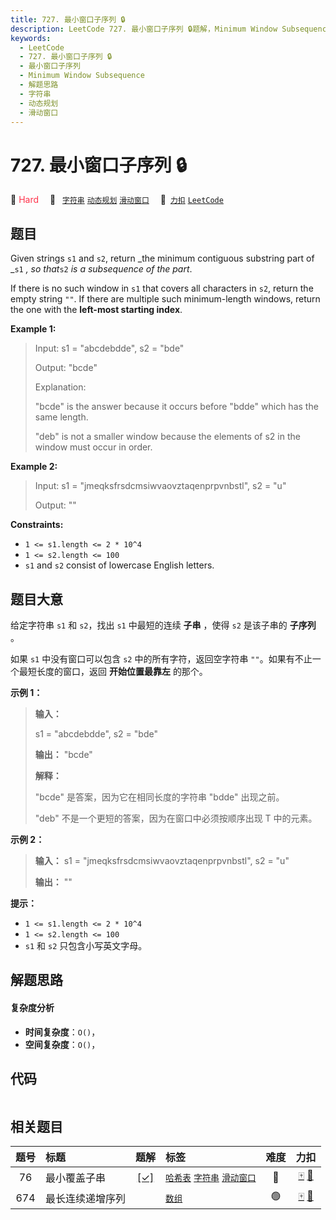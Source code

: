 ```yaml
---
title: 727. 最小窗口子序列 🔒
description: LeetCode 727. 最小窗口子序列 🔒题解，Minimum Window Subsequence，包含解题思路、复杂度分析以及完整的 JavaScript 代码实现。
keywords:
  - LeetCode
  - 727. 最小窗口子序列 🔒
  - 最小窗口子序列
  - Minimum Window Subsequence
  - 解题思路
  - 字符串
  - 动态规划
  - 滑动窗口
---
```


# 727. 最小窗口子序列 🔒

🔴 <font color=#ff334b>Hard</font>&emsp; 🔖&ensp; [`字符串`](/tag/string.md) [`动态规划`](/tag/dynamic-programming.md) [`滑动窗口`](/tag/sliding-window.md)&emsp; 🔗&ensp;[`力扣`](https://leetcode.cn/problems/minimum-window-subsequence) [`LeetCode`](https://leetcode.com/problems/minimum-window-subsequence)

## 题目

Given strings `s1` and `s2`, return _the minimum contiguous  substring part of
_`s1` _, so that_`s2` _is a subsequence of the part_.

If there is no such window in `s1` that covers all characters in `s2`, return
the empty string `""`. If there are multiple such minimum-length windows,
return the one with the **left-most starting index**.



**Example 1:**

> Input: s1 = "abcdebdde", s2 = "bde"
> 
> Output: "bcde"
> 
> Explanation: 
> 
> "bcde" is the answer because it occurs before "bdde" which has the same length.
> 
> "deb" is not a smaller window because the elements of s2 in the window must occur in order.

**Example 2:**

> Input: s1 = "jmeqksfrsdcmsiwvaovztaqenprpvnbstl", s2 = "u"
> 
> Output: ""

**Constraints:**

  * `1 <= s1.length <= 2 * 10^4`
  * `1 <= s2.length <= 100`
  * `s1` and `s2` consist of lowercase English letters.


## 题目大意

给定字符串 `s1` 和 `s2`，找出 `s1` 中最短的连续 **子串** ，使得 `s2` 是该子串的 **子序列** 。

如果 `s1` 中没有窗口可以包含 `s2` 中的所有字符，返回空字符串 `""`。如果有不止一个最短长度的窗口，返回 **开始位置最靠左** 的那个。

**示例 1：**

> 
> 
> 
> 
> 
> **输入：**
> 
> s1 = "abcdebdde", s2 = "bde"
> 
> **输出：** "bcde"
> 
> **解释：**
> 
> "bcde" 是答案，因为它在相同长度的字符串 "bdde" 出现之前。
> 
> "deb" 不是一个更短的答案，因为在窗口中必须按顺序出现 T 中的元素。
> 
> 

**示例 2：**

> 
> 
> 
> 
> 
> **输入：** s1 = "jmeqksfrsdcmsiwvaovztaqenprpvnbstl", s2 = "u"
> 
> **输出：** ""
> 
> 



**提示：**

  * `1 <= s1.length <= 2 * 10^4`
  * `1 <= s2.length <= 100`
  * `s1` 和 `s2` 只包含小写英文字母。




## 解题思路

#### 复杂度分析

- **时间复杂度**：`O()`，
- **空间复杂度**：`O()`，

## 代码

```javascript

```

## 相关题目

<!-- prettier-ignore -->
| 题号 | 标题 | 题解 | 标签 | 难度 | 力扣 |
| :------: | :------ | :------: | :------ | :------: | :------: |
| 76 | 最小覆盖子串 | [[✓]](/problem/0076.md) |  [`哈希表`](/tag/hash-table.md) [`字符串`](/tag/string.md) [`滑动窗口`](/tag/sliding-window.md) | 🔴 | [🀄️](https://leetcode.cn/problems/minimum-window-substring) [🔗](https://leetcode.com/problems/minimum-window-substring) |
| 674 | 最长连续递增序列 |  |  [`数组`](/tag/array.md) | 🟢 | [🀄️](https://leetcode.cn/problems/longest-continuous-increasing-subsequence) [🔗](https://leetcode.com/problems/longest-continuous-increasing-subsequence) |